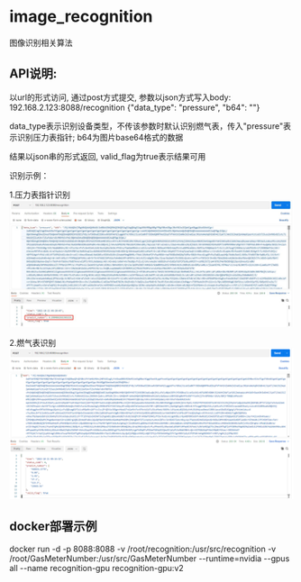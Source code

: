 # image_recognition

图像识别相关算法

## API说明:

以url的形式访问, 通过post方式提交, 参数以json方式写入body: 192.168.2.123:8088/recognition {"data_type": "pressure", "b64": ""}

data_type表示识别设备类型，不传该参数时默认识别燃气表，传入"pressure"表示识别压力表指针; b64为图片base64格式的数据

结果以json串的形式返回, valid_flag为true表示结果可用

识别示例：

1.压力表指针识别
![压力表指针识别示例](data/images/pointer_recognition_example.jpg)

2.燃气表识别
![燃气表识别示例](data/images/gas_recognition_example.png)

## docker部署示例    
docker run -d -p 8088:8088 -v /root/recognition:/usr/src/recognition -v /root/GasMeterNumber:/usr/src/GasMeterNumber --runtime=nvidia --gpus all --name recognition-gpu recognition-gpu:v2